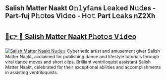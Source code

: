 ## Salish Matter Naakt O𝚗𝚕yf𝚊ns L𝚎a𝚔ed N𝚞𝚍es - Part-fuj P𝚑𝚘tos Vi𝚍𝚎o - H𝚘𝚝 Part L𝚎a𝚔s nZ2Xh

# <h2><a href="http://kf2tdwf.oniu.top/?m=Salish+Matter+Naakt">🔗👉 🔴 Salish Matter Naakt P𝚑ot𝚘𝚜 V𝚒d𝚎o</a></h2>

[![Salish Matter Naakt Nu𝚍e𝚜](https://i.imgur.com/0qMVB7G.gif)](http://kf2tdwf.oniu.top/?m=Salish+Matter+Naakt)
Cybernetic artist and amusement giver Salish Matter Naakt, acclaimed for publishing dance and lifestyle tutorials through viral dance moves and short clips. Brilliant ventriloquist assistant Salish Matter Naakt, celebrated for their exceptional abilities and accomplishments in assisting ventriloquists.  
